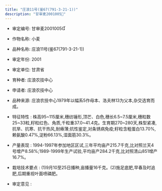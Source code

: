 ```yaml
---
title: "庄浪11号(鉴67(791-3-21-1))"
description: "甘审麦2001005"
---
```

* 审定编号:  甘审麦2001005

*  作物名称:  小麦

*  品种名称:  庄浪11号(鉴67(791-3-21-1))

*  审定年份:  2001

*  审定单位:  甘肃省

* 育种者:  庄浪农技中心

*  申请者:  庄浪农技中心

*  品种来源:  庄浪农技中心1979年以幅系5作母本、洛夫林13为父本,杂交选育而成。

*  特征特性 : 
株高95~115厘米,穗纺锤形,顶芒、白色,穗长6.5~7.5厘米,穗粒数25~33粒,籽粒红色、角质,千粒重37.0~41.4克。生育期270~280天,株型紧凑,抗旱、抗寒、抗干热风,耐瘠薄;抗性鉴定,对条锈病免疫;籽粒含粗蛋白13.70%,赖氨酸0.47%,淀粉66.13%,湿面筋30.3%。
 
*  产量表现 : 
1994-1997年参加地区区试,三年平均亩产215.7千克,比对照兰天4号增产8.58%;1989-1999年生产试验,平均亩产284.2千克,比对照清山851增产16.7%。

*  栽培技术要点 : 
(1)9月10至25日播种,亩播量16千克。(2)施足底肥,早春及时追肥,后期重视叶面喷磷肥。

*  审定意见 : 

